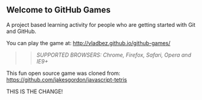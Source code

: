 ## Welcome to GitHub Games

A project based learning activity for people who are getting started with Git and GitHub.

You can play the game at: http://vladbez.github.io/github-games/

>> _*SUPPORTED BROWSERS*: Chrome, Firefox, Safari, Opera and IE9+_

This fun open source game was cloned from: https://github.com/jakesgordon/javascript-tetris

THIS IS THE CHANGE!

